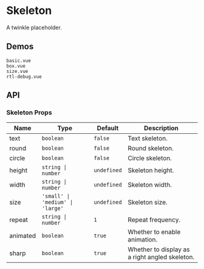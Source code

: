 # Skeleton

A twinkle placeholder.

## Demos

```demo
basic.vue
box.vue
size.vue
rtl-debug.vue
```

## API

### Skeleton Props

| Name | Type | Default | Description |
| --- | --- | --- | --- |
| text | `boolean` | `false` | Text skeleton. |
| round | `boolean` | `false` | Round skeleton. |
| circle | `boolean` | `false` | Circle skeleton. |
| height | `string \| number` | `undefined` | Skeleton height. |
| width | `string \| number` | `undefined` | Skeleton width. |
| size | `'small' \| 'medium' \| 'large'` | `undefined` | Skeleton size. |
| repeat | `string \| number` | `1` | Repeat frequency. |
| animated | `boolean` | `true` | Whether to enable animation. |
| sharp | `boolean` | `true` | Whether to display as a right angled skeleton. |
